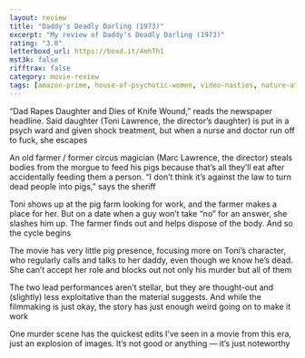 ```yaml
---
layout: review
title: "Daddy's Deadly Darling (1973)"
excerpt: "My review of Daddy's Deadly Darling (1973)"
rating: "3.0"
letterboxd_url: https://boxd.it/4mhTh1
mst3k: false
rifftrax: false
category: movie-review
tags: [amazon-prime, house-of-psychotic-women, video-nasties, nature-attacks, hicksploitation]
---
```


“Dad Rapes Daughter and Dies of Knife Wound,” reads the newspaper headline. Said daughter (Toni Lawrence, the director’s daughter) is put in a psych ward and given shock treatment, but when a nurse and doctor run off to fuck, she escapes

An old farmer / former circus magician (Marc Lawrence, the director) steals bodies from the morgue to feed his pigs because that’s all they’ll eat after accidentally feeding them a person. “I don’t think it’s against the law to turn dead people into pigs,” says the sheriff

Toni shows up at the pig farm looking for work, and the farmer makes a place for her. But on a date when a guy won’t take “no” for an answer, she slashes him up. The farmer finds out and helps dispose of the body. And so the cycle begins

The movie has very little pig presence, focusing more on Toni’s character, who regularly calls and talks to her daddy, even though we know he’s dead. She can’t accept her role and blocks out not only his murder but all of them

The two lead performances aren’t stellar, but they are thought-out and (slightly) less exploitative than the material suggests. And while the filmmaking is just okay, the story has just enough weird going on to make it work

One murder scene has the quickest edits I’ve seen in a movie from this era, just an explosion of images. It’s not good or anything — it’s just noteworthy
